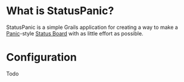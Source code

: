 What is StatusPanic?
====================
StatusPanic is a simple Grails application for creating a way to make a 
[Panic](http://panic.com)-style [Status Board](http://www.panic.com/blog/2010/03/the-panic-status-board/) 
with as little effort as possible.

Configuration
====================
Todo

